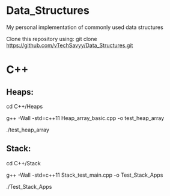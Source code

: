 # Data_Structures
My personal implementation of commonly used data structures

Clone this repository using:
git clone https://github.com/vTechSavyy/Data_Structures.git

# C++

## Heaps:

cd C++/Heaps

g++ -Wall -std=c++11 Heap_array_basic.cpp -o test_heap_array

./test_heap_array

## Stack:

cd C++/Stack

g++ -Wall -std=c++11 Stack_test_main.cpp -o Test_Stack_Apps

./Test_Stack_Apps
